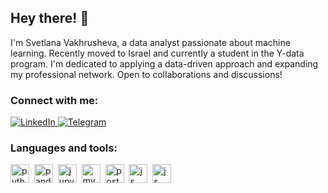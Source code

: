## Hey there! 👋
I'm Svetlana Vakhrusheva, a data analyst passionate about machine learning. Recently moved to Israel and currently a student in the Y-data program. I'm dedicated to applying a data-driven approach and expanding my professional network. Open to collaborations and discussions!

### Connect with me:
<div id="socials" align="left">
  <a href="https://www.linkedin.com/in/svetlana-vakhrusheva-113987260/">
    <img src="https://img.shields.io/badge/LinkedIn-blue?style=for-the-badge&logo=linkedin&logoColor=white" alt="LinkedIn"/>
  </a>
  <a href="https://t.me/Veradiss">
    <img src="https://img.shields.io/badge/Telegram-blue?style=for-the-badge&logo=telegram&logoColor=white" alt="Telegram"/>
  </a> 
</div>

### Languages and tools:
<img src="https://cdn.jsdelivr.net/gh/devicons/devicon/icons/python/python-original.svg" title="python" width="30"/>&nbsp;
<img src="https://cdn.jsdelivr.net/gh/devicons/devicon/icons/pandas/pandas-original.svg" title="pandas" width="30"/>&nbsp;
<img src="https://cdn.jsdelivr.net/gh/devicons/devicon/icons/jupyter/jupyter-original-wordmark.svg" title="jupyter" width="30"/>&nbsp;
<img src="https://cdn.jsdelivr.net/gh/devicons/devicon/icons/mysql/mysql-original.svg" title="mysql" width="30"/>&nbsp;
<img src="https://cdn.jsdelivr.net/gh/devicons/devicon/icons/postgresql/postgresql-original.svg" title="postgresql" width="30"/>&nbsp;
<img src="https://cdn.jsdelivr.net/gh/devicons/devicon/icons/javascript/javascript-original.svg" title="js" width="30"/>&nbsp;
<img src="https://cdn.jsdelivr.net/gh/devicons/devicon/icons/git/git-original.svg" title="js" width="30"/>&nbsp;
          
          
